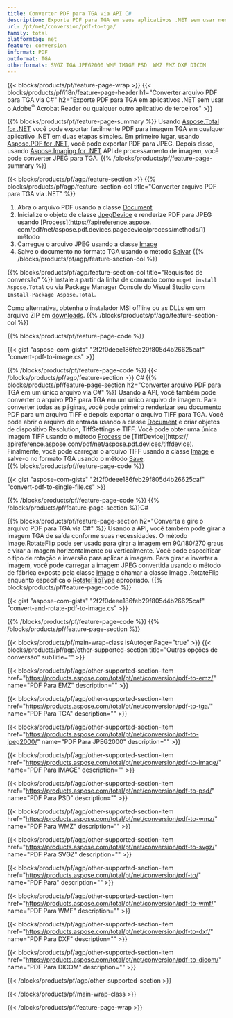 ```yaml
---
title: Converter PDF para TGA via API C#
description: Exporte PDF para TGA em seus aplicativos .NET sem usar nenhum aplicativo de terceiros
url: /pt/net/conversion/pdf-to-tga/
family: total
platformtag: net
feature: conversion
informat: PDF
outformat: TGA
otherformats: SVGZ TGA JPEG2000 WMF IMAGE PSD  WMZ EMZ DXF DICOM
---
```

{{< blocks/products/pf/feature-page-wrap >}}
{{< blocks/products/pf/i18n/feature-page-header h1="Converter arquivo PDF para TGA via C#" h2="Exporte PDF para TGA em aplicativos .NET sem usar o Adobe<sup>&reg;</sup> Acrobat Reader ou qualquer outro aplicativo de terceiros" >}}

{{% blocks/products/pf/feature-page-summary %}}
Usando [Aspose.Total for .NET](https://products.aspose.com/total/net/) você pode exportar facilmente PDF para imagem TGA em qualquer aplicativo .NET em duas etapas simples. Em primeiro lugar, usando [Aspose.PDF for .NET](https://products.aspose.com/pdf/net/), você pode exportar PDF para JPEG. Depois disso, usando [Aspose.Imaging for .NET](https://products.aspose.com/imaging/net/) API de processamento de imagem, você pode converter JPEG para TGA.
{{% /blocks/products/pf/feature-page-summary  %}}

{{< blocks/products/pf/agp/feature-section >}}
{{% blocks/products/pf/agp/feature-section-col title="Converter arquivo PDF para TGA via .NET" %}}
1. Abra o arquivo PDF usando a classe [Document](https://apireference.aspose.com/pdf/net/aspose.pdf/document)
2. Inicialize o objeto de classe [JpegDevice](https://apireference.aspose.com/pdf/net/aspose.pdf.devices/jpegdevice) e renderize PDF para JPEG usando [Process](https://apireference.aspose. com/pdf/net/aspose.pdf.devices.pagedevice/process/methods/1) método
3. Carregue o arquivo JPEG usando a classe [Image](https://apireference.aspose.com/imaging/net/aspose.imaging/image)
4. Salve o documento no formato TGA usando o método [Salvar](https://apireference.aspose.com/imaging/net/aspose.imaging.image/save/methods/4)
{{% /blocks/products/pf/agp/feature-section-col %}}

{{% blocks/products/pf/agp/feature-section-col title="Requisitos de conversão" %}}
Instale a partir da linha de comando como ```nuget install Aspose.Total``` ou via Package Manager Console do Visual Studio com ```Install-Package Aspose.Total```.

Como alternativa, obtenha o instalador MSI offline ou as DLLs em um arquivo ZIP em [downloads](https://downloads.aspose.com/total/net).
{{% /blocks/products/pf/agp/feature-section-col %}}

{{% blocks/products/pf/feature-page-code %}}

{{< gist "aspose-com-gists" "2f2f0deee186feb29f805d4b26625caf" "convert-pdf-to-image.cs" >}}


{{% /blocks/products/pf/feature-page-code %}}
{{< /blocks/products/pf/agp/feature-section >}}
C#
{{% blocks/products/pf/feature-page-section  h2="Converter arquivo PDF para TGA em um único arquivo via C#" %}}
Usando a API, você também pode converter o arquivo PDF para TGA em um único arquivo de imagem. Para converter todas as páginas, você pode primeiro renderizar seu documento PDF para um arquivo TIFF e depois exportar o arquivo TIFF para TGA. Você pode abrir o arquivo de entrada usando a classe [Document](https://apireference.aspose.com/pdf/net/aspose.pdf/document) e criar objetos de dispositivo Resolution, TiffSettings e TIFF. Você pode obter uma única imagem TIFF usando o método [Process](https://apireference.aspose.com/pdf/net/aspose.pdf.devices.documentdevice/process/methods/3) de [TiffDevice](https:// apireference.aspose.com/pdf/net/aspose.pdf.devices/tiffdevice). Finalmente, você pode carregar o arquivo TIFF usando a classe [Image](https://apireference.aspose.com/imaging/net/aspose.imaging/image)
e salve-o no formato TGA usando o método [Save](https://apireference.aspose.com/imaging/net/aspose.imaging.image/save/methods/4).  
{{% blocks/products/pf/feature-page-code %}}

{{< gist "aspose-com-gists" "2f2f0deee186feb29f805d4b26625caf" "convert-pdf-to-single-file.cs" >}}

{{% /blocks/products/pf/feature-page-code  %}}
{{% /blocks/products/pf/feature-page-section %}}C#

{{% blocks/products/pf/feature-page-section  h2="Converta e gire o arquivo PDF para TGA via C#" %}}
Usando a API, você também pode girar a imagem TGA de saída conforme suas necessidades. O método Image.RotateFlip pode ser usado para girar a imagem em 90/180/270 graus e virar a imagem horizontalmente ou verticalmente. Você pode especificar o tipo de rotação e inversão para aplicar à imagem. Para girar e inverter a imagem, você pode carregar a imagem JPEG convertida usando o método de fábrica exposto pela classe [Image](https://apireference.aspose.com/imaging/net/aspose.imaging/image) e chamar a classe Image .RotateFlip enquanto especifica o [RotateFlipType](https://apireference.aspose.com/imaging/net/aspose.imaging/rotatefliptype) apropriado. 
{{% blocks/products/pf/feature-page-code %}}

{{< gist "aspose-com-gists" "2f2f0deee186feb29f805d4b26625caf" "convert-and-rotate-pdf-to-image.cs" >}}

{{% /blocks/products/pf/feature-page-code  %}}
{{% /blocks/products/pf/feature-page-section %}}

{{< blocks/products/pf/main-wrap-class isAutogenPage="true" >}}
{{< blocks/products/pf/agp/other-supported-section title="Outras opções de conversão" subTitle="" >}}

{{< blocks/products/pf/agp/other-supported-section-item href="https://products.aspose.com/total/pt/net/conversion/pdf-to-emz/" name="PDF Para EMZ" description="" >}}

{{< blocks/products/pf/agp/other-supported-section-item href="https://products.aspose.com/total/pt/net/conversion/pdf-to-tga/" name="PDF Para TGA" description="" >}}

{{< blocks/products/pf/agp/other-supported-section-item href="https://products.aspose.com/total/pt/net/conversion/pdf-to-jpeg2000/" name="PDF Para JPEG2000" description="" >}}

{{< blocks/products/pf/agp/other-supported-section-item href="https://products.aspose.com/total/pt/net/conversion/pdf-to-image/" name="PDF Para IMAGE" description="" >}}

{{< blocks/products/pf/agp/other-supported-section-item href="https://products.aspose.com/total/pt/net/conversion/pdf-to-psd/" name="PDF Para PSD" description="" >}}

{{< blocks/products/pf/agp/other-supported-section-item href="https://products.aspose.com/total/pt/net/conversion/pdf-to-wmz/" name="PDF Para WMZ" description="" >}}

{{< blocks/products/pf/agp/other-supported-section-item href="https://products.aspose.com/total/pt/net/conversion/pdf-to-svgz/" name="PDF Para SVGZ" description="" >}}

{{< blocks/products/pf/agp/other-supported-section-item href="https://products.aspose.com/total/pt/net/conversion/pdf-to/" name="PDF Para" description="" >}}

{{< blocks/products/pf/agp/other-supported-section-item href="https://products.aspose.com/total/pt/net/conversion/pdf-to-wmf/" name="PDF Para WMF" description="" >}}

{{< blocks/products/pf/agp/other-supported-section-item href="https://products.aspose.com/total/pt/net/conversion/pdf-to-dxf/" name="PDF Para DXF" description="" >}}

{{< blocks/products/pf/agp/other-supported-section-item href="https://products.aspose.com/total/pt/net/conversion/pdf-to-dicom/" name="PDF Para DICOM" description="" >}}



{{< /blocks/products/pf/agp/other-supported-section >}}

{{< /blocks/products/pf/main-wrap-class >}}

{{< /blocks/products/pf/feature-page-wrap >}}